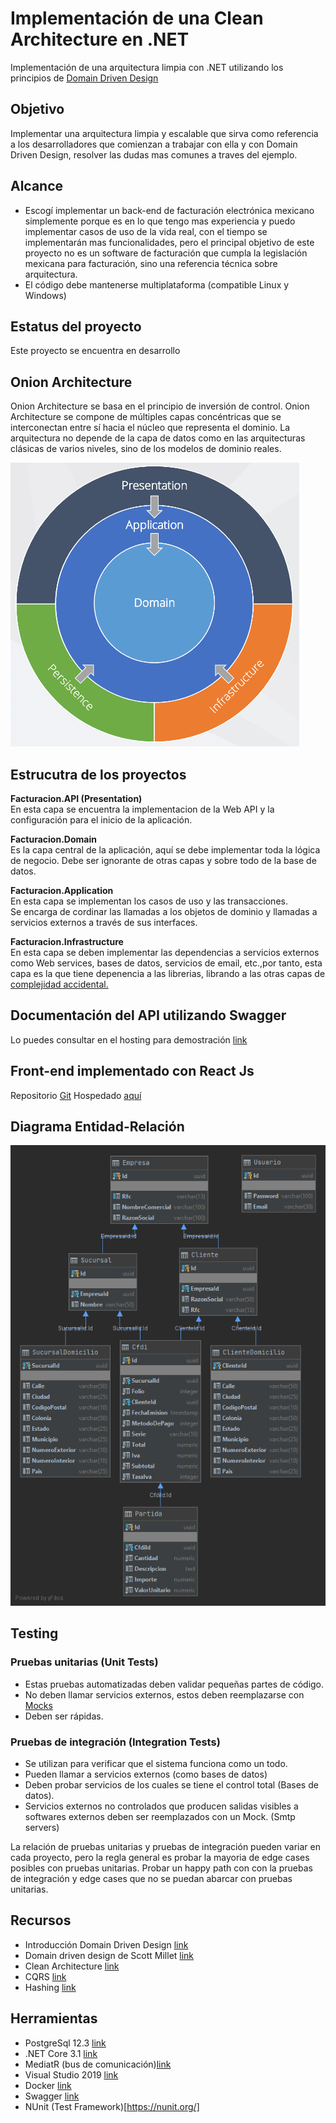 # Implementación de una Clean Architecture en .NET

Implementación de una arquitectura limpia con .NET utilizando los principios de [Domain Driven Design](https://martinfowler.com/bliki/DomainDrivenDesign.html)

## Objetivo

Implementar una arquitectura limpia y escalable que sirva como referencia a los desarrolladores que comienzan
a trabajar con ella y con Domain Driven Design, resolver las dudas mas comunes a traves del ejemplo.

## Alcance

* Escogí implementar un back-end de facturación electrónica mexicano simplemente porque es en lo que tengo mas experiencia y puedo implementar casos de uso de la vida real, con el tiempo se implementarán mas funcionalidades, pero el principal objetivo de este proyecto no es un software de facturación que cumpla la legislación mexicana para facturación, sino una referencia técnica sobre arquitectura.
* El código debe mantenerse multiplataforma (compatible Linux y Windows)

## Estatus del proyecto

Este proyecto se encuentra en desarrollo


## Onion Architecture
Onion Architecture se basa en el principio de inversión de control. 
Onion Architecture se compone de múltiples capas concéntricas que se interconectan entre sí hacia el núcleo que representa el dominio.
La arquitectura no depende de la capa de datos como en las arquitecturas clásicas de varios niveles, sino de los modelos de dominio reales.

![Capas en una Onion Architecture](https://raw.githubusercontent.com/javier01123/facturacion_backend/master/docs/onion_architecture.png)


## Estrucutra de los proyectos

**Facturacion.API (Presentation)**  
En esta capa se encuentra la implementacion de la Web API y la configuración para el inicio de la aplicación.

**Facturacion.Domain**  
Es la capa central de la aplicación, aquí se debe implementar toda la lógica de negocio. Debe ser ignorante de otras capas y sobre todo de la base de datos.   

**Facturacion.Application**  
En esta capa se implementan los casos de uso y las transacciones.  
Se encarga de cordinar las llamadas a los objetos de dominio y llamadas a servicios externos a través de sus interfaces.

**Facturacion.Infrastructure**  
En esta capa se deben implementar las dependencias a servicios externos como Web services, bases de datos, servicios de email, etc.,por tanto, esta capa es la que tiene depenencia a las librerias, librando a las otras capas de [complejidad accidental.](https://www.nutshell.com/blog/accidental-complexity-software-design/)

## Documentación del API utilizando Swagger

Lo puedes consultar en el hosting para demostración [link](https://facturacion-backend-dev.herokuapp.com/)

## Front-end implementado con React Js

Repositorio [Git](https://github.com/javier01123/facturacion_frontend)
Hospedado [aquí](https://facturacion-frontend-dev.herokuapp.com/)

## Diagrama Entidad-Relación

![EDR Diagram](https://raw.githubusercontent.com/javier01123/facturacion_backend/master/docs/FacturacionDb_EDR.png)

## Testing

### Pruebas unitarias (Unit Tests)

* Estas pruebas automatizadas deben validar pequeñas partes de código.
* No deben llamar servicios externos, estos deben reemplazarse con [Mocks](https://en.wikipedia.org/wiki/Mock_object)
* Deben ser rápidas.

### Pruebas de integración (Integration Tests)

* Se utilizan para verificar que el sistema funciona como un todo.
* Pueden llamar a servicios externos (como bases de datos)
* Deben probar servicios de los cuales se tiene el control total (Bases de datos). 
* Servicios externos  no controlados que producen salidas visibles a softwares externos deben ser reemplazados con un Mock. (Smtp servers)

La relación de pruebas unitarias y pruebas de integración  pueden variar en cada proyecto, pero la regla general es probar la mayoria de edge cases posibles con pruebas unitarias. Probar un happy path con con la pruebas de integración y edge cases que no se puedan abarcar con pruebas unitarias.

## Recursos

* Introducción Domain Driven Design [link](https://martinfowler.com/bliki/DomainDrivenDesign.html)
* Domain driven design de Scott Millet [link](https://www.oreilly.com/library/view/patterns-principles-and/9781118714706/)
* Clean Architecture [link](https://blog.cleancoder.com/uncle-bob/2012/08/13/the-clean-architecture.html)
* CQRS [link](https://martinfowler.com/bliki/CQRS.html)
* Hashing [link](https://docs.microsoft.com/en-us/dotnet/api/system.string.compareto?view=netcore-3.1)

## Herramientas

* PostgreSql 12.3 [link](https://www.postgresql.org/)
* .NET Core 3.1 [link](https://dotnet.microsoft.com/download/dotnet-core/thank-you/sdk-3.1.302-windows-x64-installer)
* MediatR (bus de comunicación)[link](https://github.com/jbogard/MediatR)
* Visual Studio 2019 [link](https://visualstudio.microsoft.com/es/vs/community/)
* Docker [link](https://www.docker.com/)
* Swagger [link](https://swagger.io/)
* NUnit (Test Framework)[https://nunit.org/]